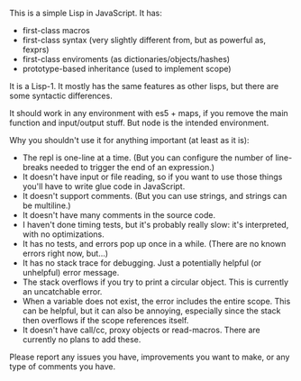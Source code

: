 This is a simple Lisp in JavaScript. It has:

* first-class macros
* first-class syntax (very slightly different from, but as powerful as, fexprs)
* first-class enviroments (as dictionaries/objects/hashes)
* prototype-based inheritance (used to implement scope)

It is a Lisp-1. It mostly has the same features as other lisps, but there are some syntactic differences.

It should work in any environment with es5 + maps, if you remove the main function and input/output stuff. But node is the intended environment.

Why you shouldn't use it for anything important (at least as it is):

* The repl is one-line at a time. (But you can configure the number of line-breaks needed to trigger the end of an expression.)
* It doesn't have input or file reading, so if you want to use those things you'll have to write glue code in JavaScript.
* It doesn't support comments. (But you can use strings, and strings can be multiline.)
* It doesn't have many comments in the source code.
* I haven't done timing tests, but it's probably really slow: it's interpreted, with no optimizations.
* It has no tests, and errors pop up once in a while. (There are no known errors right now, but...)
* It has no stack trace for debugging. Just a potentially helpful (or unhelpful) error message.
* The stack overflows if you try to print a circular object. This is currently an uncatchable error.
* When a variable does not exist, the error includes the entire scope. This can be helpful, but it can also be annoying, especially since the stack then overflows if the scope references itself.
* It doesn't have call/cc, proxy objects or read-macros. There are currently no plans to add these.

Please report any issues you have, improvements you want to make, or any type of comments you have.
